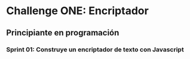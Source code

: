 <h1>Challenge ONE: Encriptador</h1>
<h2> Principiante en programación </h2>
<h3> Sprint 01: Construye un encriptador de texto con Javascript </h3>


